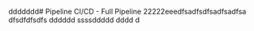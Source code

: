 ddddddd# Pipeline CI/CD - Full Pipeline 22222eeedfsadfsdfsadfsadfsa
dfsdfdfsdfs
dddddd
ssssddddd
dddd
d
